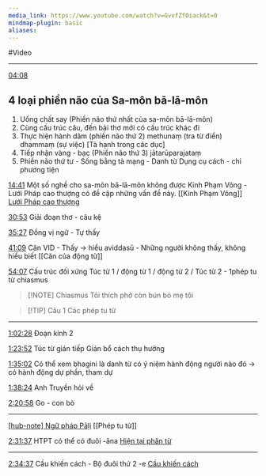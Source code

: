 ```yaml
---
media_link: https://www.youtube.com/watch?v=GvvfZfOiack&t=0
mindmap-plugin: basic
aliases:
---
```

#Video

---
[04:08](https://www.youtube.com/watch?t=248&v=GvvfZfOiack)
## 4 loại phiền não của Sa-môn bā-lā-môn
1. Uống chất say (Phiền não thứ nhất của sa-môn bā-lā-môn)
2. Cùng cấu trúc câu, đến bài thơ mới có cấu trúc khác đi
3. Thực hiện hành dâm (phiền não thứ 2) methunaṃ (tra từ điển) dhammaṃ (sự việc) [Tà hạnh trong các dục]
4. Tiếp nhận vàng - bạc (Phiền não thứ 3) jātarūparajataṃ 
5. Phiền não thứ tư - Sống bằng tà mạng - Danh từ Dụng cụ cách - chỉ phương tiện

[14:41](https://www.youtube.com/watch?t=881&v=GvvfZfOiack)
Một số nghề cho sa-môn bā-lā-môn không được 
Kinh Phạm Võng - Lưới Pháp cao thượng có đề cập những vấn đề này.
[[Kinh Phạm Võng]]
[Lưới Pháp cao thượng](../1.%20Capture/Kinh%20Phạm%20Võng.md)




[30:53](https://www.youtube.com/watch?t=1853&v=GvvfZfOiack)
Giải đoạn thơ - câu kệ

[35:27](https://www.youtube.com/watch?t=2127&v=GvvfZfOiack)
Đồng vị ngữ - Tự thấy

[41:09](https://www.youtube.com/watch?t=2469&v=GvvfZfOiack)
Căn VID - Thấy -> hiểu
aviddasū - Những người không thấy, không hiểu biết
[[Căn của động từ]]


[54:07](https://www.youtube.com/watch?t=3247&v=GvvfZfOiack)
Cấu trúc đối xứng
Túc từ 1 / động từ 1 / động từ 2 / Túc từ 2 - 1phép tu từ chiasmus



> [!NOTE] Chiasmus
> Tôi thích phở còn bún bò mẹ tôi



> [!TIP] Câu 1
> Các phép tu từ


---
[1:02:28](https://www.youtube.com/watch?t=3748&v=GvvfZfOiack)
Đoạn kinh 2

[1:23:52](https://www.youtube.com/watch?t=5032&v=GvvfZfOiack)
Túc từ gián tiếp
Gián bổ cách thụ hưởng

[1:35:02](https://www.youtube.com/watch?t=5702&v=GvvfZfOiack)
Có thể xem bhagini là danh từ có ý niệm hành động
người nào đó -> có hành động dự phần, tham dự

[1:38:24](https://www.youtube.com/watch?t=5904&v=GvvfZfOiack)
Anh Truyền hỏi về 



[2:20:58](https://www.youtube.com/watch?t=8458&v=GvvfZfOiack)
Go - con bò

---
[[hub-note] Ngữ pháp Pāḷi](../4.%20Blueprint/Ngữ%20Pháp%20Pāḷi.md)
[[Phép tu từ]]


[2:31:37](https://www.youtube.com/watch?t=9097&v=GvvfZfOiack)
HTPT có thể có đuôi -āna
[Hiện tại phân từ](../3.%20Forge/Hiện%20tại%20phân%20từ.md)

---

[2:34:37](https://www.youtube.com/watch?t=9277&v=GvvfZfOiack)
Cầu khiến cách - Bộ đuôi thứ 2 -e 
[Cầu khiến cách](Cầu%20khiến%20cách)
